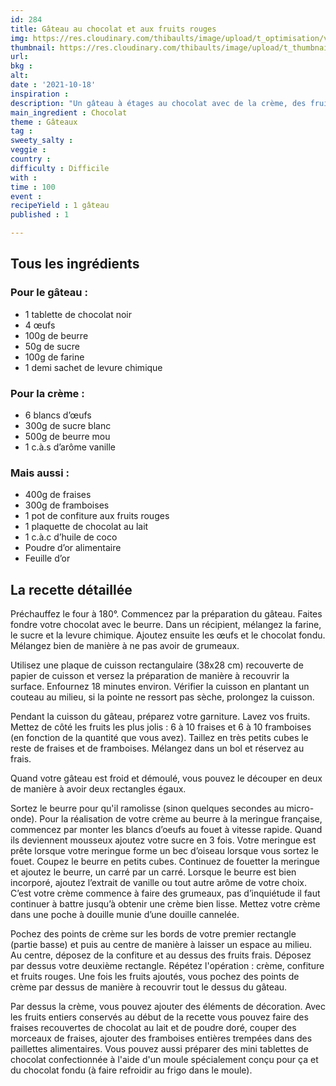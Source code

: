 ```yaml
---
id: 284
title: Gâteau au chocolat et aux fruits rouges
img: https://res.cloudinary.com/thibaults/image/upload/t_optimisation/v1634543359/Recipes/20211018_gateau_chocolat_fruits_rouges.jpg
thumbnail: https://res.cloudinary.com/thibaults/image/upload/t_thumbnail_josie/v1634543359/Recipes/20211018_gateau_chocolat_fruits_rouges.jpg
url: 
bkg : 
alt: 
date : '2021-10-18'
inspiration : 
description: "Un gâteau à étages au chocolat avec de la crème, des fruits et des paillettes, ça fait toujours son effet pour un anniversaire ou un autre événement"
main_ingredient : Chocolat
theme : Gâteaux
tag : 
sweety_salty : 
veggie :
country : 
difficulty : Difficile
with : 
time : 100
event : 
recipeYield : 1 gâteau
published : 1

---
```


## Tous les ingrédients
### Pour le gâteau : 
 - 1 tablette de chocolat noir
 - 4 œufs 
 - 100g de beurre 
 - 50g de sucre 
 - 100g de farine 
 - 1 demi sachet de levure chimique 

### Pour la crème :
 - 6 blancs d’œufs 
 - 300g de sucre blanc 
 - 500g de beurre mou 
 - 1 c.à.s d’arôme vanille 

### Mais aussi : 
 - 400g de fraises
 - 300g de framboises
 - 1 pot de confiture aux fruits rouges
 - 1 plaquette de chocolat au lait 
 - 1 c.à.c d’huile de coco 
 - Poudre d’or alimentaire 
 - Feuille d’or

## La recette détaillée
Préchauffez le four à 180°. Commencez par la préparation du gâteau. Faites fondre votre chocolat avec le beurre.
Dans un récipient, mélangez la farine, le sucre et la levure chimique. Ajoutez ensuite les œufs et le chocolat fondu. Mélangez bien de manière à ne pas avoir de grumeaux. 

Utilisez une plaque de cuisson rectangulaire (38x28 cm) recouverte de papier de cuisson et versez la préparation de manière à recouvrir la surface. Enfournez 18 minutes environ. Vérifier la cuisson en plantant un couteau au milieu, si la pointe ne ressort pas sèche, prolongez la cuisson.

Pendant la cuisson du gâteau, préparez votre garniture. Lavez vos fruits. Mettez de côté les fruits les plus jolis : 6 à 10 fraises et 6 à 10 framboises (en fonction de la quantité que vous avez). Taillez en très petits cubes le reste de fraises et de framboises. Mélangez dans un bol et réservez au frais. 

Quand votre gâteau est froid et démoulé, vous pouvez le découper en deux de manière à avoir deux rectangles égaux. 

Sortez le beurre pour qu'il ramolisse (sinon quelques secondes au micro-onde). Pour la réalisation de votre crème au beurre à la meringue française, commencez par monter les blancs d’oeufs au fouet à vitesse rapide. Quand ils deviennent mousseux ajoutez votre sucre en 3 fois. Votre meringue est prête lorsque votre meringue forme un bec d’oiseau lorsque vous sortez le fouet. Coupez le beurre en petits cubes. Continuez de fouetter la meringue et ajoutez le beurre, un carré par un carré. Lorsque le beurre est bien incorporé, ajoutez l’extrait de vanille ou tout autre arôme de votre choix. C’est votre crème commence à faire des grumeaux, pas d’inquiétude il faut continuer à battre jusqu’à obtenir une crème bien lisse. Mettez votre crème dans une poche à douille munie d’une douille cannelée. 

Pochez des points de crème sur les bords de votre premier rectangle (partie basse) et puis au centre de manière à laisser un espace au milieu. Au centre, déposez de la confiture et au dessus des fruits frais. Déposez par dessus votre deuxième rectangle. Répétez l'opération : crème, confiture et fruits rouges. Une fois les fruits ajoutés, vous pochez des points de crème par dessus de manière à recouvrir tout le dessus du gâteau.

Par dessus la crème, vous pouvez ajouter des éléments de décoration. Avec les fruits entiers conservés au début de la recette vous pouvez faire des fraises recouvertes de chocolat au lait et de poudre doré, couper des morceaux de fraises, ajouter des framboises entières trempées dans des paillettes alimentaires. Vous pouvez aussi préparer des mini tablettes de chocolat confectionnée à l'aide d'un moule spécialement conçu pour ça et du chocolat fondu (à faire refroidir au frigo dans le moule).